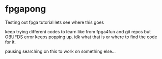 # fpgapong
Testing out fpga tutorial
lets see where this goes

keep trying different codes to learn like from fpga4fun and git repos
but OBUFDS error keeps popping up. idk what that is or where to find the code for it.



pausing searching on this to work on something else...
